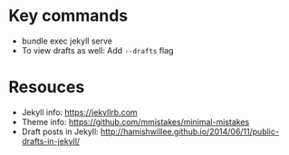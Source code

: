 # Key commands
* bundle exec jekyll serve
* To view drafts as well: Add `--drafts` flag

# Resouces
* Jekyll info: https://jekyllrb.com
* Theme info: https://github.com/mmistakes/minimal-mistakes
* Draft posts in Jekyll: http://hamishwillee.github.io/2014/06/11/public-drafts-in-jekyll/
